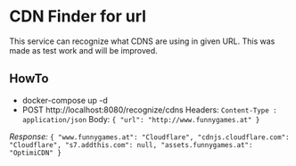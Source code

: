 # CDN Finder for url

This service can recognize what CDNS are using in given URL.
This was made as test work and will be improved.

## HowTo

* docker-compose up -d
* POST http://localhost:8080/recognize/cdns
Headers:
`
Content-Type : application/json
`
Body:
`
{
  "url": "http://www.funnygames.at"
}
`

*Response:*
`
{
    "www.funnygames.at": "Cloudflare",
    "cdnjs.cloudflare.com": "Cloudflare",
    "s7.addthis.com": null,
    "assets.funnygames.at": "OptimiCDN"
}
`